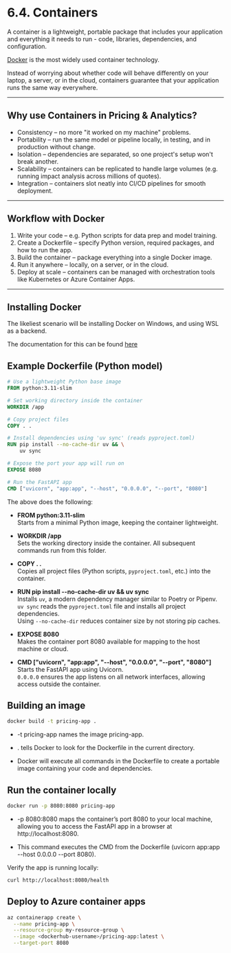 # 6.4. Containers

A container is a lightweight, portable package that includes your application and everything it needs to run - code, libraries, dependencies, and configuration.  

[Docker](https://www.docker.com/) is the most widely used container technology.

Instead of worrying about whether code will behave differently on your laptop, a server, or in the cloud, containers guarantee that your application runs the same way everywhere.

---

## Why use Containers in Pricing & Analytics?

- Consistency – no more "it worked on my machine" problems.  
- Portability – run the same model or pipeline locally, in testing, and in production without change.  
- Isolation – dependencies are separated, so one project's setup won't break another.  
- Scalability – containers can be replicated to handle large volumes (e.g. running impact analysis across millions of quotes).  
- Integration – containers slot neatly into CI/CD pipelines for smooth deployment.  

---

## Workflow with Docker

1. Write your code – e.g. Python scripts for data prep and model training.  
2. Create a Dockerfile – specify Python version, required packages, and how to run the app.  
3. Build the container – package everything into a single Docker image.  
4. Run it anywhere – locally, on a server, or in the cloud.  
5. Deploy at scale – containers can be managed with orchestration tools like Kubernetes or Azure Container Apps.  

---

## Installing Docker

The likeliest scenario will be installing Docker on Windows, and using WSL as a backend. 

The documentation for this can be found [here](https://docs.docker.com/desktop/features/wsl/)

## Example Dockerfile (Python model)

```dockerfile
# Use a lightweight Python base image
FROM python:3.11-slim

# Set working directory inside the container
WORKDIR /app

# Copy project files
COPY . .

# Install dependencies using 'uv sync' (reads pyproject.toml)
RUN pip install --no-cache-dir uv && \
    uv sync

# Expose the port your app will run on
EXPOSE 8080

# Run the FastAPI app
CMD ["uvicorn", "app:app", "--host", "0.0.0.0", "--port", "8080"]
```

The above does the following: 


- **FROM python:3.11-slim**  
  Starts from a minimal Python image, keeping the container lightweight.

- **WORKDIR /app**  
  Sets the working directory inside the container. All subsequent commands run from this folder.

- **COPY . .**  
  Copies all project files (Python scripts, `pyproject.toml`, etc.) into the container.

- **RUN pip install --no-cache-dir uv && uv sync**  
  Installs `uv`, a modern dependency manager similar to Poetry or Pipenv.  
  `uv sync` reads the `pyproject.toml` file and installs all project dependencies.  
  Using `--no-cache-dir` reduces container size by not storing pip caches.

- **EXPOSE 8080**  
  Makes the container port 8080 available for mapping to the host machine or cloud.

- **CMD ["uvicorn", "app:app", "--host", "0.0.0.0", "--port", "8080"]**  
  Starts the FastAPI app using Uvicorn.  
  `0.0.0.0` ensures the app listens on all network interfaces, allowing access outside the container.

## Building an image

```bash
docker build -t pricing-app .
```

- -t pricing-app names the image pricing-app.

- . tells Docker to look for the Dockerfile in the current directory.

- Docker will execute all commands in the Dockerfile to create a portable image containing your code and dependencies.

## Run the container locally

```bash
docker run -p 8080:8080 pricing-app
```

- -p 8080:8080 maps the container’s port 8080 to your local machine, allowing you to access the FastAPI app in a browser at http://localhost:8080.

- This command executes the CMD from the Dockerfile (uvicorn app:app --host 0.0.0.0 --port 8080).

Verify the app is running locally:

```bash
curl http://localhost:8080/health
```

## Deploy to Azure container apps

```bash
az containerapp create \
  --name pricing-app \
  --resource-group my-resource-group \
  --image <dockerhub-username>/pricing-app:latest \
  --target-port 8080
```

